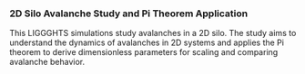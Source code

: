 ### 2D Silo Avalanche Study and Pi Theorem Application

This LIGGGHTS simulations study avalanches in a 2D silo. The study aims to understand the dynamics of avalanches in 2D systems and applies the Pi theorem to derive dimensionless parameters for scaling and comparing avalanche behavior.